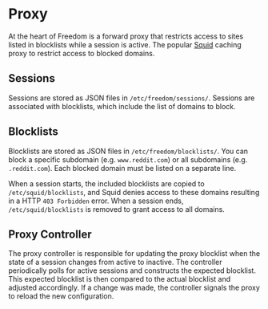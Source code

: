 # Proxy

At the heart of Freedom is a forward proxy that restricts access to sites listed in blocklists while a session is
active. The popular [Squid](http://www.squid-cache.org/) caching proxy to restrict access to blocked domains.

## Sessions

Sessions are stored as JSON files in `/etc/freedom/sessions/`. Sessions are associated with blocklists, which include
the list of domains to block.

## Blocklists

Blocklists are stored as JSON files in `/etc/freedom/blocklists/`. You can block a specific subdomain
(e.g. `www.reddit.com`) or all subdomains (e.g. `.reddit.com`). Each blocked domain must be listed on a separate line.

When a session starts, the included blocklists are copied to `/etc/squid/blocklists`, and Squid denies access to
these domains resulting in a HTTP `403 Forbidden` error. When a session ends, `/etc/squid/blocklists` is removed
to grant access to all domains.

## Proxy Controller

The proxy controller is responsible for updating the proxy blocklist when the state of a session changes from active to
inactive. The controller periodically polls for active sessions and constructs the expected blocklist. This expected
blocklist is then compared to the actual blocklist and adjusted accordingly. If a change was made, the controller
signals the proxy to reload the new configuration.
